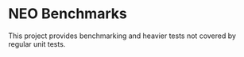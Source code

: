 NEO Benchmarks
====================

This project provides benchmarking and heavier tests not covered by regular unit tests.
